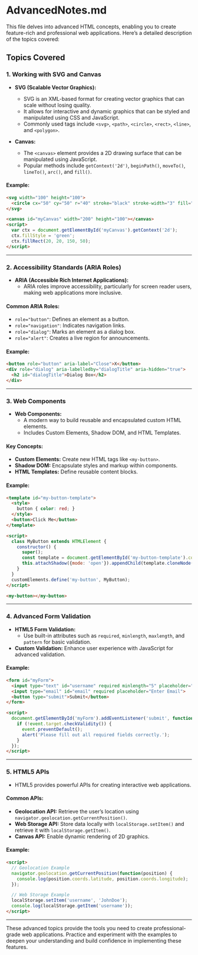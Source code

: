 # AdvancedNotes.md

This file delves into advanced HTML concepts, enabling you to create feature-rich and professional web applications. Here’s a detailed description of the topics covered:

## Topics Covered

### 1. Working with SVG and Canvas
- **SVG (Scalable Vector Graphics):**
  - SVG is an XML-based format for creating vector graphics that can scale without losing quality.
  - It allows for interactive and dynamic graphics that can be styled and manipulated using CSS and JavaScript.
  - Commonly used tags include `<svg>`, `<path>`, `<circle>`, `<rect>`, `<line>`, and `<polygon>`.

- **Canvas:**
  - The `<canvas>` element provides a 2D drawing surface that can be manipulated using JavaScript.
  - Popular methods include `getContext('2d')`, `beginPath()`, `moveTo()`, `lineTo()`, `arc()`, and `fill()`.

#### Example:
```html
<svg width="100" height="100">
  <circle cx="50" cy="50" r="40" stroke="black" stroke-width="3" fill="red" />
</svg>

<canvas id="myCanvas" width="200" height="100"></canvas>
<script>
  var ctx = document.getElementById('myCanvas').getContext('2d');
  ctx.fillStyle = 'green';
  ctx.fillRect(20, 20, 150, 50);
</script>
```

---

### 2. Accessibility Standards (ARIA Roles)
- **ARIA (Accessible Rich Internet Applications):**
  - ARIA roles improve accessibility, particularly for screen reader users, making web applications more inclusive.

#### Common ARIA Roles:
- `role="button"`: Defines an element as a button.
- `role="navigation"`: Indicates navigation links.
- `role="dialog"`: Marks an element as a dialog box.
- `role="alert"`: Creates a live region for announcements.

#### Example:
```html
<button role="button" aria-label="Close">X</button>
<div role="dialog" aria-labelledby="dialogTitle" aria-hidden="true">
  <h2 id="dialogTitle">Dialog Box</h2>
</div>
```

---

### 3. Web Components
- **Web Components:**
  - A modern way to build reusable and encapsulated custom HTML elements.
  - Includes Custom Elements, Shadow DOM, and HTML Templates.

#### Key Concepts:
- **Custom Elements:** Create new HTML tags like `<my-button>`.
- **Shadow DOM:** Encapsulate styles and markup within components.
- **HTML Templates:** Define reusable content blocks.

#### Example:
```html
<template id="my-button-template">
  <style>
    button { color: red; }
  </style>
  <button>Click Me</button>
</template>

<script>
  class MyButton extends HTMLElement {
    constructor() {
      super();
      const template = document.getElementById('my-button-template').content;
      this.attachShadow({mode: 'open'}).appendChild(template.cloneNode(true));
    }
  }
  customElements.define('my-button', MyButton);
</script>

<my-button></my-button>
```

---

### 4. Advanced Form Validation
- **HTML5 Form Validation:**
  - Use built-in attributes such as `required`, `minlength`, `maxlength`, and `pattern` for basic validation.
- **Custom Validation:** Enhance user experience with JavaScript for advanced validation.

#### Example:
```html
<form id="myForm">
  <input type="text" id="username" required minlength="5" placeholder="Enter Username">
  <input type="email" id="email" required placeholder="Enter Email">
  <button type="submit">Submit</button>
</form>

<script>
  document.getElementById('myForm').addEventListener('submit', function(event) {
    if (!event.target.checkValidity()) {
      event.preventDefault();
      alert('Please fill out all required fields correctly.');
    }
  });
</script>
```

---

### 5. HTML5 APIs
- HTML5 provides powerful APIs for creating interactive web applications.

#### Common APIs:
- **Geolocation API:** Retrieve the user’s location using `navigator.geolocation.getCurrentPosition()`.
- **Web Storage API:** Store data locally with `localStorage.setItem()` and retrieve it with `localStorage.getItem()`.
- **Canvas API:** Enable dynamic rendering of 2D graphics.

#### Example:
```html
<script>
  // Geolocation Example
  navigator.geolocation.getCurrentPosition(function(position) {
    console.log(position.coords.latitude, position.coords.longitude);
  });

  // Web Storage Example
  localStorage.setItem('username', 'JohnDoe');
  console.log(localStorage.getItem('username'));
</script>
```

---

These advanced topics provide the tools you need to create professional-grade web applications. Practice and experiment with the examples to deepen your understanding and build confidence in implementing these features.
